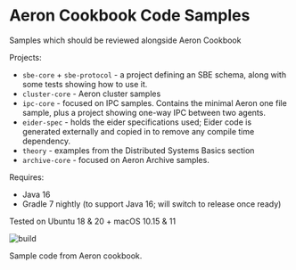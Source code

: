 # Aeron Cookbook Code Samples

Samples which should be reviewed alongside Aeron Cookbook 

Projects:
- `sbe-core` + `sbe-protocol` - a project defining an SBE schema, along with some tests showing how to use it.
- `cluster-core` - Aeron cluster samples
- `ipc-core` - focused on IPC samples. Contains the minimal Aeron one file sample, plus a project showing one-way IPC between two agents.
- `eider-spec` - holds the eider specifications used; Eider code is generated externally and copied in to remove any compile time dependency.
- `theory` - examples from the Distributed Systems Basics section 
- `archive-core` - focused on Aeron Archive samples.

Requires:
- Java 16
- Gradle 7 nightly (to support Java 16; will switch to release once ready)

Tested on Ubuntu 18 & 20 + macOS 10.15 & 11

 ![build](https://github.com/adaptive-sl/aeron-cookbook-code/workflows/JavaCI/badge.svg)
 
Sample code from Aeron cookbook.
